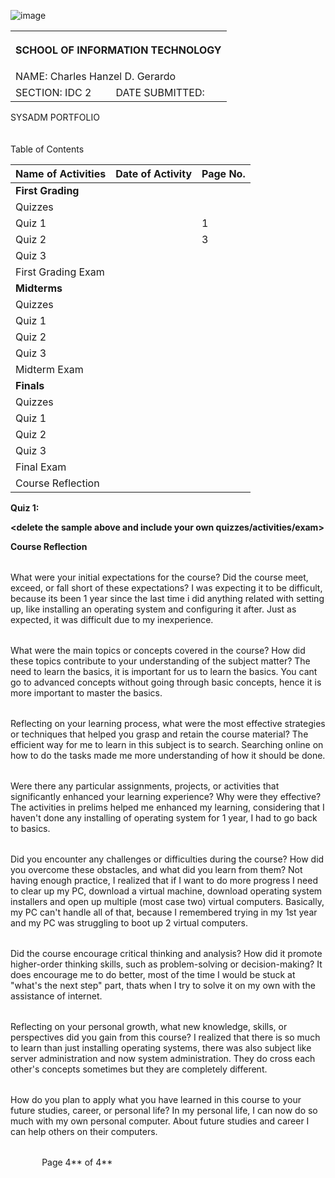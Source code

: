 ﻿
![image](https://github.com/user-attachments/assets/465b3a99-166a-4888-b2b1-fef3b4d22622)
<table><tr><th colspan="3" valign="bottom"></p><p>
</p><p>SCHOOL OF INFORMATION TECHNOLOGY</p></th></tr>
<tr><td colspan="2" valign="bottom">NAME:     Charles Hanzel D. Gerardo</td></tr>
<tr><td valign="bottom">SECTION: IDC 2</td><td valign="bottom">DATE SUBMITTED:</td></tr>
</table>
SYSADM PORTFOLIO
<br><br><br>
<a name="_heading=h.gjdgxs"></a>Table of Contents

|**Name of Activities**|**Date of Activity**|**Page No.**|
| :- | :- | :- |
|**First Grading**|||
|Quizzes|||
|Quiz 1||1|
|Quiz 2||3|
|Quiz 3|||
|First Grading Exam|||
|**Midterms**|||
|Quizzes|||
|Quiz 1|||
|Quiz 2|||
|Quiz 3|||
|Midterm Exam|||
|**Finals**|||
|Quizzes|||
|Quiz 1|||
|Quiz 2|||
|Quiz 3|||
|Final Exam|||
|Course Reflection|||


**<insert your scanned activities here include title>**

**Quiz 1:**


**<delete the sample above and include your own quizzes/activities/exam>**



**Course Reflection**

||
| :- |
What were your initial expectations for the course? Did the course meet, exceed, or fall short of these expectations?
I was expecting it to be difficult, because its been 1 year since the last time i did anything related with setting up, like installing an operating system and configuring it after. Just as expected, it was difficult due to my inexperience.

||
| :- |
What were the main topics or concepts covered in the course? How did these topics contribute to your understanding of the subject matter?
The need to learn the basics, it is important for us to learn the basics. You cant go to advanced concepts without going through basic concepts, hence it is more important to master the basics.

||
| :- |
Reflecting on your learning process, what were the most effective strategies or techniques that helped you grasp and retain the course material?
The efficient way for me to learn in this subject is to search. Searching online on how to do the tasks made me more understanding of how it should be done.

||
| :- |
Were there any particular assignments, projects, or activities that significantly enhanced your learning experience? Why were they effective?
The activities in prelims helped me enhanced my learning, considering that I haven't done any installing of operating system for 1 year, I had to go back to basics.

||
| :- |
Did you encounter any challenges or difficulties during the course? How did you overcome these obstacles, and what did you learn from them?
Not having enough practice, I realized that if I want to do more progress I need to clear up my PC, download a virtual machine, download operating system installers and open up multiple (most case two) virtual computers. Basically, my PC can't handle all of that, because I remembered trying in my 1st year and my PC was struggling to boot up 2 virtual computers.

||
| :- |
Did the course encourage critical thinking and analysis? How did it promote higher-order thinking skills, such as problem-solving or decision-making?
It does encourage me to do better, most of the time I would be stuck at "what's the next step" part, thats when I try to solve it on my own with the assistance of internet.

||
| :- |
Reflecting on your personal growth, what new knowledge, skills, or perspectives did you gain from this course?
I realized that there is so much to learn than just installing operating systems, there was also subject like server administration and now system administration. They do cross each other's concepts sometimes but they are completely different.

||
| :- |
How do you plan to apply what you have learned in this course to your future studies, career, or personal life?
In my personal life, I can now do so much with my own personal computer. About future studies and career I can help others on their computers.

||
| :- |


`		`Page 4** of 4**
